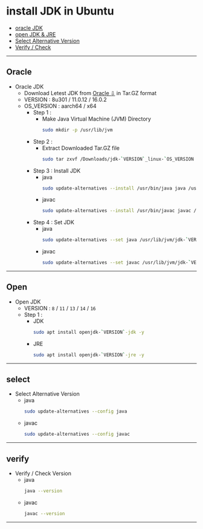 # install JDK in Ubuntu
  + [oracle JDK ](#oracle)
  + [open JDK & JRE](#open)
  + [Select Alternative Version](#select)
  + [Verify / Check](#verify)
***
## Oracle
- Oracle JDK
  + Download Letest JDK from [Oracle ⇩](https://www.oracle.com/java/technologies/javase-downloads.html) in Tar.GZ format
  + VERSION    : 8u301  /  11.0.12  /  16.0.2
  + OS_VERSION : aarch64  /  x64  
    - Step 1 :
      - Make Java Virtual Machine (JVM) Directory 
        ```bash
        sudo mkdir -p /usr/lib/jvm
        ```
    - Step 2 :
      - Extract Downloaded Tar.GZ file 
        ```bash
        sudo tar zxvf /Downloads/jdk-`VERSION`_linux-`OS_VERSION `_bin.tar.gz -C /usr/lib/jvm
        ```
    - Step 3 : Install JDK 
      - java
        ```bash
        sudo update-alternatives --install /usr/bin/java java /usr/lib/jvm/jdk-`VERSION`/bin/java 1
        ```
      - javac
        ```bash
        sudo update-alternatives --install /usr/bin/javac javac /usr/lib/jvm/jdk-`VERSION`/bin/javac 1
        ```
    - Step 4 : Set JDK
      - java
        ```bash
        sudo update-alternatives --set java /usr/lib/jvm/jdk-`VERSION`/bin/java
        ```
      - javac
        ```bash
        sudo update-alternatives --set javac /usr/lib/jvm/jdk-`VERSION`/bin/javac
        ```
***
## Open
- Open JDK
  + VERSION : `8`  /  `11`  /  `13`  /  `14`  /  `16`
  + Step 1 :
    - JDK
      ```bash
      sudo apt install openjdk-`VERSION`-jdk -y
      ```
    - JRE
      ```bash
      sudo apt install openjdk-`VERSION`-jre -y
      ```
***
## select
- Select Alternative Version
  + java
    ```bash
    sudo update-alternatives --config java
    ```
  + javac
    ```bash
    sudo update-alternatives --config javac
    ```
***
## verify
- Verify / Check Version 
  - java
    ```bash
    java --version
    ```
  - javac
    ```bash
    javac --version
    ```
***

